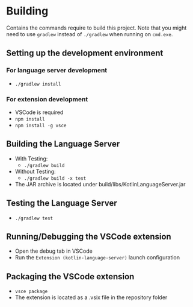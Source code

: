 # Building
Contains the commands require to build this project. Note that you might need to use `gradlew` instead of `./gradlew` when running on `cmd.exe`.

## Setting up the development environment

### For language server development
* `./gradlew install`

### For extension development
* VSCode is required
* `npm install`
* `npm install -g vsce`

## Building the Language Server
* With Testing:
    * `./gradlew build`
* Without Testing:
    * `./gradlew build -x test`
* The JAR archive is located under build/libs/KotlinLanguageServer.jar

## Testing the Language Server
* `./gradlew test`

## Running/Debugging the VSCode extension
* Open the debug tab in VSCode
* Run the `Extension (kotlin-language-server)` launch configuration

## Packaging the VSCode extension
* `vsce package`
* The extension is located as a .vsix file in the repository folder